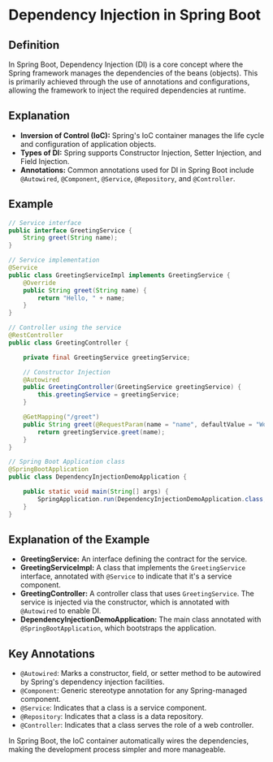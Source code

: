 
# Dependency Injection in Spring Boot

## Definition
In Spring Boot, Dependency Injection (DI) is a core concept where the Spring framework manages the dependencies of the beans (objects). This is primarily achieved through the use of annotations and configurations, allowing the framework to inject the required dependencies at runtime.

## Explanation
- **Inversion of Control (IoC):** Spring's IoC container manages the life cycle and configuration of application objects.
- **Types of DI:** Spring supports Constructor Injection, Setter Injection, and Field Injection.
- **Annotations:** Common annotations used for DI in Spring Boot include `@Autowired`, `@Component`, `@Service`, `@Repository`, and `@Controller`.

## Example

```java
// Service interface
public interface GreetingService {
    String greet(String name);
}

// Service implementation
@Service
public class GreetingServiceImpl implements GreetingService {
    @Override
    public String greet(String name) {
        return "Hello, " + name;
    }
}

// Controller using the service
@RestController
public class GreetingController {

    private final GreetingService greetingService;

    // Constructor Injection
    @Autowired
    public GreetingController(GreetingService greetingService) {
        this.greetingService = greetingService;
    }

    @GetMapping("/greet")
    public String greet(@RequestParam(name = "name", defaultValue = "World") String name) {
        return greetingService.greet(name);
    }
}

// Spring Boot Application class
@SpringBootApplication
public class DependencyInjectionDemoApplication {

    public static void main(String[] args) {
        SpringApplication.run(DependencyInjectionDemoApplication.class, args);
    }
}
```

## Explanation of the Example
- **GreetingService:** An interface defining the contract for the service.
- **GreetingServiceImpl:** A class that implements the `GreetingService` interface, annotated with `@Service` to indicate that it's a service component.
- **GreetingController:** A controller class that uses `GreetingService`. The service is injected via the constructor, which is annotated with `@Autowired` to enable DI.
- **DependencyInjectionDemoApplication:** The main class annotated with `@SpringBootApplication`, which bootstraps the application.

## Key Annotations
- `@Autowired`: Marks a constructor, field, or setter method to be autowired by Spring's dependency injection facilities.
- `@Component`: Generic stereotype annotation for any Spring-managed component.
- `@Service`: Indicates that a class is a service component.
- `@Repository`: Indicates that a class is a data repository.
- `@Controller`: Indicates that a class serves the role of a web controller.

In Spring Boot, the IoC container automatically wires the dependencies, making the development process simpler and more manageable.
